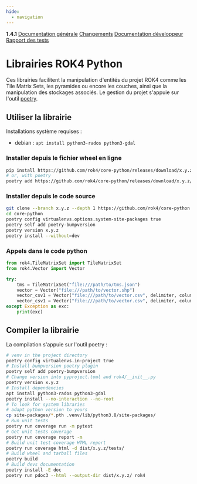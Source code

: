 ```yaml
---
hide:
  - navigation
---
```


<div id="version_menu">
  <b>1.4.1</b>
  <a href="./">Documentation générale</a>
  <a href="./CHANGELOG/">Changements</a>
  <a href="./DOCUMENTATION/">Documentation développeur</a>
  <a href="./TESTS/">Rapport des tests</a>
</div>

# Librairies ROK4 Python

Ces librairies facilitent la manipulation d'entités du projet ROK4 comme les Tile Matrix Sets, les pyramides ou encore les couches, ainsi que la manipulation des stockages associés. Le gestion du projet s'appuie sur l'outil [poetry](https://python-poetry.org/docs/).

## Utiliser la librairie

Installations système requises :

* debian : `apt install python3-rados python3-gdal`

### Installer depuis le fichier wheel en ligne

```sh
pip install https://github.com/rok4/core-python/releases/download/x.y.z/rok4-x.y.z-py3-none-any.whl
# or, with poetry
poetry add https://github.com/rok4/core-python/releases/download/x.y.z/rok4-x.y.z-py3-none-any.whl
```

### Installer depuis le code source

```sh
git clone --branch x.y.z --depth 1 https://github.com/rok4/core-python
cd core-python
poetry config virtualenvs.options.system-site-packages true
poetry self add poetry-bumpversion
poetry version x.y.z
poetry install --without=dev
```

### Appels dans le code python

```python
from rok4.TileMatrixSet import TileMatrixSet
from rok4.Vector import Vector

try:
    tms = TileMatrixSet("file:///path/to/tms.json")
    vector = Vector("file:///path/to/vector.shp")
    vector_csv1 = Vector("file:///path/to/vector.csv", delimiter, column_x, column_y)
    vector_csv1 = Vector("file:///path/to/vector.csv", delimiter, column_WKT)
except Exception as exc:
    print(exc)
```


## Compiler la librairie

La compilation s'appuie sur l'outil poetry :

```sh
# venv in the project directory
poetry config virtualenvs.in-project true
# Install bumpversion poetry plugin
poetry self add poetry-bumpversion
# Change version into pyproject.toml and rok4/__init__.py
poetry version x.y.z
# Install dependencies
apt install python3-rados python3-gdal
poetry install --no-interaction --no-root
# To look for system libraries
# adapt python version to yours
cp site-packages/*.pth .venv/lib/python3.8/site-packages/
# Run unit tests
poetry run coverage run -m pytest
# Get unit tests coverage
poetry run coverage report -m
# Build unit test coverage HTML report
poetry run coverage html -d dist/x.y.z/tests/
# Build wheel and tarball files
poetry build
# Build devs documentation
poetry install -E doc
poetry run pdoc3 --html --output-dir dist/x.y.z/ rok4
```
